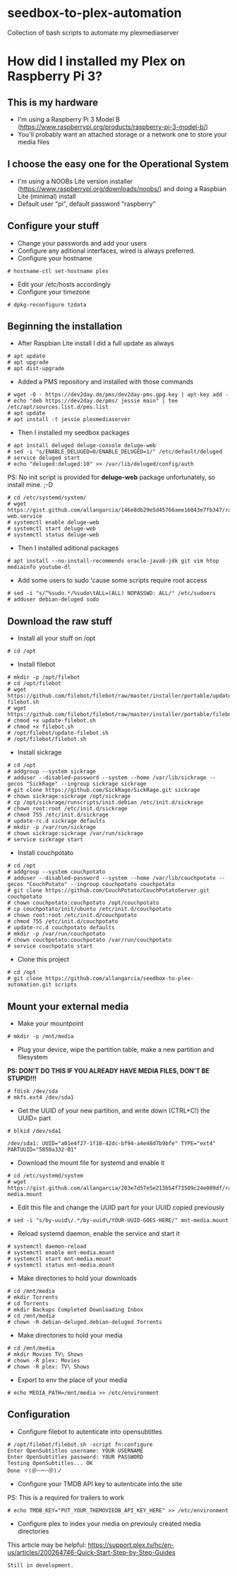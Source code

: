 # seedbox-to-plex-automation
Collection of bash scripts to automate my plexmediaserver

# How did I installed my Plex on Raspberry Pi 3?

## This is my hardware

- I'm using a Raspberry Pi 3 Model B (https://www.raspberrypi.org/products/raspberry-pi-3-model-b/)
- You'll probably want an attached storage or a network one to store your media files

## I choose the easy one for the Operational System

- I'm using a NOOBs Lite version installer (https://www.raspberrypi.org/downloads/noobs/) and doing a Raspbian Lite (minimal) install
- Default user "pi", default password "raspberry"

## Configure your stuff

- Change your passwords and add your users
- Configure any aditional interfaces, wired is always preferred.
- Configure your hostname

```
# hostname-ctl set-hostname plex
```

- Edit your /etc/hosts accordingly
- Configure your timezone

```
# dpkg-reconfigure tzdata
```

## Beginning the installation

- After Raspbian Lite install I did a full update as always

```
# apt update
# apt upgrade
# apt dist-upgrade
```

- Added a PMS repository and installed with those commands

```
# wget -O - https://dev2day.de/pms/dev2day-pms.gpg.key | apt-key add -
# echo "deb https://dev2day.de/pms/ jessie main" | tee /etc/apt/sources.list.d/pms.list
# apt update
# apt install -t jessie plexmediaserver
```

- Then I installed my seedbox packages

```
# apt install deluged deluge-console deluge-web
# sed -i "s/ENABLE_DELUGED=0/ENABLE_DELUGED=1/" /etc/default/deluged
# service deluged start
# echo "deluged:deluged:10" >> /var/lib/deluged/config/auth 
```

PS: No init script is provided for __deluge-web__ package unfortunately, so install mine. ;-D

```
# cd /etc/systemd/system/
# wget https://gist.github.com/allangarcia/146e8db29e5d45766aee16043e7fb347/raw/fce670ac72db3957029d4e1c02ae8603c4156abc/deluge-web.service
# systemctl enable deluge-web
# systemctl start deluge-web
# systemctl status deluge-web
```

- Then I installed aditional packages

```
# apt install --no-install-recommends oracle-java8-jdk git vim htop mediainfo youtube-dl
```

- Add some users to sudo 'cause some scripts require root access

```
# sed -i "s/^%sudo.*/%sudo\tALL=(ALL) NOPASSWD: ALL/" /etc/sudoers
# adduser debian-deluged sudo
```

## Download the raw stuff

- Install all your stuff on /opt

```
# cd /opt
```

- Install filebot

```
# mkdir -p /opt/filebot
# cd /opt/filebot
# wget https://github.com/filebot/filebot/raw/master/installer/portable/update-filebot.sh
# wget https://github.com/filebot/filebot/raw/master/installer/portable/filebot.sh
# chmod +x update-filebot.sh
# chmod +x filebot.sh
# /opt/filebot/update-filebot.sh
# /opt/filebot/filebot.sh
```

- Install sickrage

```
# cd /opt
# addgroup --system sickrage
# adduser --disabled-password --system --home /var/lib/sickrage --gecos "SickRage" --ingroup sickrage sickrage
# git clone https://github.com/SickRage/SickRage.git sickrage
# chown sickrage:sickrage /opt/sickrage
# cp /opt/sickrage/runscripts/init.debian /etc/init.d/sickrage
# chown root:root /etc/init.d/sickrage
# chmod 755 /etc/init.d/sickrage
# update-rc.d sickrage defaults
# mkdir -p /var/run/sickrage
# chown sickrage:sickrage /var/run/sickrage
# service sickrage start
```

- Install couchpotato

```
# cd /opt
# addgroup --system couchpotato
# adduser --disabled-password --system --home /var/lib/couchpotato --gecos "CouchPotato" --ingroup couchpotato couchpotato
# git clone https://github.com/CouchPotato/CouchPotatoServer.git couchpotato
# chown couchpotato:couchpotato /opt/couchpotato
# cp couchpotato/init/ubuntu /etc/init.d/couchpotato
# chown root:root /etc/init.d/couchpotato
# chmod 755 /etc/init.d/couchpotato
# update-rc.d couchpotato defaults
# mkdir -p /var/run/couchpotato
# chown couchpotato:couchpotato /var/run/couchpotato
# service couchpotato start
```

- Clone this project

```
# cd /opt
# git clone https://github.com/allangarcia/seedbox-to-plex-automation.git scripts
```

## Mount your external media

- Make your mountpoint

```
# mkdir -p /mnt/media
```

- Plug your device, wipe the partition table, make a new partition and filesystem

**PS: DON'T DO THIS IF YOU ALREADY HAVE MEDIA FILES, DON'T BE STUPID!!!**

```
# fdisk /dev/sda
# mkfs.ext4 /dev/sda1
```

- Get the UUID of your new partition, and write down (CTRL+C!) the UUID= part

```
# blkid /dev/sda1
```

```
/dev/sda1: UUID="a01e4f27-1f10-42dc-bf94-a4e48d7b9bfe" TYPE="ext4" PARTUUID="5850a332-01"
```

- Download the mount file for systemd and enable it

```
# cd /etc/systemd/system
# wget https://gist.github.com/allangarcia/203e7d57e5e213b54f73509c24e089df/raw/6fff42aca4c1e88478f1f52ec34d8660178d5a21/mnt-media.mount
```

- Edit this file and change the UUID part for your UUID copied previously

```
# sed -i "s/by-uuid\/.*/by-uuid\/YOUR-UUID-GOES-HERE/" mnt-media.mount
```

- Reload systemd daemon, enable the service and start it

```
# systemctl daemon-reload
# systemctl enable mnt-media.mount
# systemctl start mnt-media.mount
# systemctl status mnt-media.mount
```

- Make directories to hold your downloads

```
# cd /mnt/media
# mkdir Torrents
# cd Torrents
# mkdir Backups Completed Downloading Inbox
# cd /mnt/media
# chown -R debian-deluged.debian-deluged Torrents
```

- Make directories to hold your media

```
# cd /mnt/media
# mkdir Movies TV\ Shows
# chown -R plex: Movies
# chown -R plex: TV\ Shows
```

- Export to env the place of your media

```
# echo MEDIA_PATH=/mnt/media >> /etc/environment
```

## Configuration

- Configure filebot to autenticate into opensubtitles

```
# /opt/filebot/filebot.sh -script fn:configure
Enter OpenSubtitles username: YOUR USERNAME
Enter OpenSubtitles password: YOUR PASSWORD
Testing OpenSubtitles... OK
Done ヾ(＠⌒ー⌒＠)ノ
```

- Configure your TMDB API key to autenticate into the site

PS: This is a required for trailers to work

```
# echo TMDB_KEY="PUT_YOUR_THEMOVIEDB_API_KEY_HERE" >> /etc/environment
```

- Configure plex to index your media on previouly created media directories

This article may be helpful: https://support.plex.tv/hc/en-us/articles/200264746-Quick-Start-Step-by-Step-Guides

```
Still in development.
```
